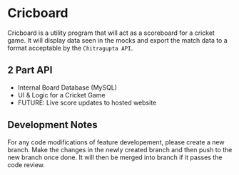 # Cricboard
Cricboard is a utility program that will act as a scoreboard for a cricket game. It will display data seen in the mocks and export the match data to a format acceptable by the `Chitragupta API`.

## 2 Part API

- Internal Board Database (MySQL)
- UI & Logic for a Cricket Game
- FUTURE: Live score updates to hosted website

## Development Notes
For any code modifications of feature developement, please create a new branch. Make the changes in the newly created branch and then push to the new branch once done. It will then be merged into branch if it passes the code review.
